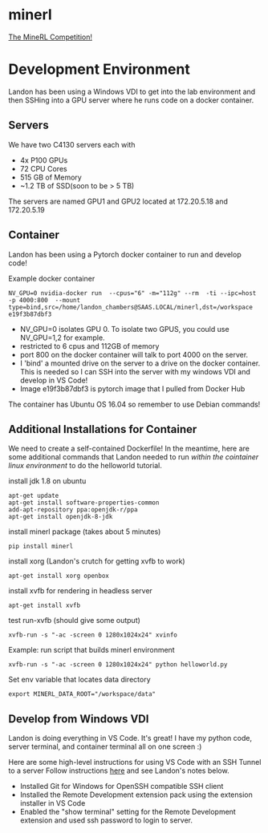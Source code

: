 # minerl
[The MineRL Competition!](http://minerl.io/competition/)

# Development Environment
Landon has been using a Windows VDI to get into the lab environment and then SSHing into a GPU server where he runs code on a docker container.
 
## Servers 
We have two C4130 servers each with
 - 4x P100 GPUs
 - 72 CPU Cores
 - 515 GB of Memory
 - ~1.2 TB of SSD(soon to be > 5 TB)
 
The servers are named GPU1 and GPU2 located at 172.20.5.18 and 172.20.5.19


## Container
Landon has been using a Pytorch docker container to run and develop code!

Example docker container

`NV_GPU=0 nvidia-docker run  --cpus="6" -m="112g" --rm  -ti --ipc=host -p 4000:800 
--mount type=bind,src=/home/landon_chambers@SAAS.LOCAL/minerl,dst=/workspace 
e19f3b87dbf3`

- NV_GPU=0 isolates GPU 0. To isolate two GPUS, you could use NV_GPU=1,2 for example.
- restricted to 6 cpus and 112GB of memory
- port 800 on the docker container will talk to port 4000 on the server.
- I 'bind' a mounted drive on the server to a drive on the docker container. This is needed so I can SSH into the server with my windows VDI and develop in VS Code!
- Image e19f3b87dbf3 is pytorch image that I pulled from Docker Hub

The container has Ubuntu OS 16.04 so remember to use Debian commands!

## Additional Installations for Container
We need to create a self-contained Dockerfile!
In the meantime, here are some additional commands that Landon needed to run *within the cointainer linux environment* to do the helloworld tutorial.


install jdk 1.8 on ubuntu

```
apt-get update
apt-get install software-properties-common
add-apt-repository ppa:openjdk-r/ppa
apt-get install openjdk-8-jdk
```

install minerl package (takes about 5 minutes)

`pip install minerl`

install xorg (Landon's crutch for getting xvfb to work)

`apt-get install xorg openbox`

install xvfb for rendering in headless server

`apt-get install xvfb`

test run-xvfb (should give some output)

`xvfb-run -s "-ac -screen 0 1280x1024x24" xvinfo`

Example: run script that builds minerl environment

`xvfb-run -s "-ac -screen 0 1280x1024x24" python helloworld.py`

Set env variable that locates data directory

`export MINERL_DATA_ROOT="/workspace/data"`

## Develop from Windows VDI
Landon is doing everything in VS Code. It's great! I have my python code, server terminal, and container terminal all on one screen :)

Here are some high-level instructions for using VS Code with an SSH Tunnel to a server
Follow instructions [here](https://code.visualstudio.com/docs/remote/ssh) and see Landon's notes below.
- Installed Git for Windows for OpenSSH compatible SSH client
- Installed the Remote Development extension pack using the extension installer in VS Code
- Enabled the "show terminal" setting for the Remote Development extension and used ssh password to login to server. 
